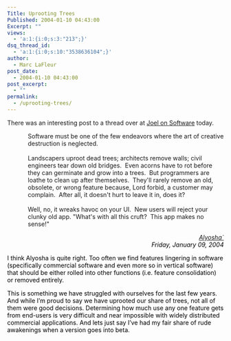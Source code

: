 ```yaml
---
Title: Uprooting Trees
Published: 2004-01-10 04:43:00
Excerpt: ""
views:
  - 'a:1:{i:0;s:3:"213";}'
dsq_thread_id:
  - 'a:1:{i:0;s:10:"3538636104";}'
author:
  - Marc LaFleur
post_date:
  - 2004-01-10 04:43:00
post_excerpt:
  - ""
permalink:
  - /uprooting-trees/
---
```

<div class="Section1"> <p>There was an interesting post to a thread over at <a href="http://discuss.fogcreek.com/joelonsoftware/default.asp?cmd=show&amp;ixPost=101496&amp;ixReplies=8" target="_blank">Joel on Software</a> today.</p> <p style='margin-left:.5in'><span style=''>Software must be one of the few endeavors where the art of creative destruction is neglected.<br /> <br /> Landscapers uproot dead trees; architects remove walls; civil engineers tear down old bridges.&nbsp; Even acorns have to rot before they can germinate and grow into a trees.&nbsp; But programmers are loathe to clean up after themselves.&nbsp; They'll rarely remove an old, obsolete, or wrong feature because, Lord forbid, a customer may complain.&nbsp; After all, it doesn't hurt to leave it in, does it?<br /> <br /> Well, no, it wreaks havoc on your UI.&nbsp; New users will reject your clunky old app. "What's with all this cruft?&nbsp; This app makes no sense!"</span></p> <p class="sign" align="right" style='margin-left:.5in;text-align:right'><i><font color="black"><a href="http://discuss.fogcreek.com/joelonsoftware/?cmd=newmailform&amp;ixPost=101533" title="Click to send private email">Alyosha`</a><br /> Friday, January 09, 2004</font></i></p> <p class="sign"><i><font color="black"><span style=';font-style:normal'>I think Alyosha is quite right. Too often we find features lingering in software (specifically commercial software and even more so in vertical software) that should be either rolled into other functions (i.e. feature consolidation) or removed entirely. &nbsp;&nbsp;</span></font></i></p> <p class="sign"><i><font color="black"><span style=';font-style:normal'>This is something we have struggled with ourselves for the last few years. And while I&rsquo;m proud to say we have uprooted our share of trees, not all of them were good decisions. Determining how much use any one feature gets from end-users is very difficult and near impossible with widely distributed commercial applications. And lets just say I&rsquo;ve had my fair share of rude awakenings when a version goes into beta.</span></font></i></p></div>
